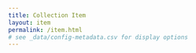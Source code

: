 ```yaml
---
title: Collection Item
layout: item
permalink: /item.html
# see _data/config-metadata.csv for display options
---
```


